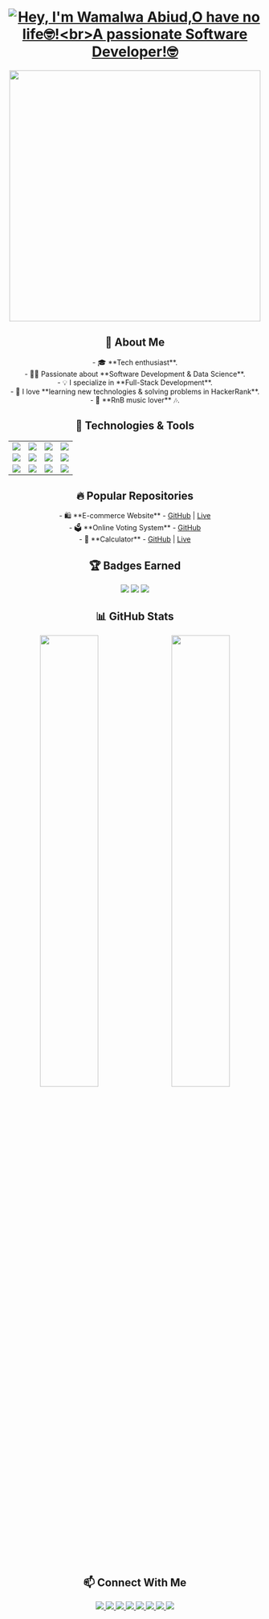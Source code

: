 <h1 align="center">
  <a href="#">
    <img src="https://readme-typing-svg.herokuapp.com?font=Fira+Code&weight=700&size=30&pause=1000&color=00FF00&center=true&vCenter=true&width=435&lines=Hey%2C+I'm+Wamalwa+Abiud, I Have No life🤓!" alt="Hey, I'm Wamalwa Abiud,O have no life🤓!<br>A passionate Software Developer!🤓">
  </a>
</h1>

<p align="center">
  <img src="https://media.giphy.com/media/qgQUggAC3Pfv687qPC/giphy.gif" width="500px">
</p>

<h2 align="center">🧐 About Me</h2>

<p align="center">
  - 🎓 **Tech enthusiast**. <br>
  - 👨‍💻 Passionate about **Software Development & Data Science**. <br>
  - 💡 I specialize in **Full-Stack Development**. <br>
  - 📖 I love **learning new technologies & solving problems in HackerRank**. <br>
  - 🎵 **RnB music lover** 🎶.
</p>

<h2 align="center">🚀 Technologies & Tools</h2>

<p align="center">
  <table>
    <tr>
      <td><img src="https://img.shields.io/badge/Java-007396?style=for-the-badge&logo=java&logoColor=white"/></td>
      <td><img src="https://img.shields.io/badge/React-61DAFB?style=for-the-badge&logo=react&logoColor=black"/></td>
      <td><img src="https://img.shields.io/badge/Python-3776AB?style=for-the-badge&logo=python&logoColor=white"/></td>
      <td><img src="https://img.shields.io/badge/Django-092E20?style=for-the-badge&logo=django&logoColor=white"/></td>
    </tr>
    <tr>
        <td><img src="https://img.shields.io/badge/SQL-4479A1?style=for-the-badge&logo=mysql&logoColor=white"/></td>
        <td><img src="https://img.shields.io/badge/Spring%20Boot-6DB33F?style=for-the-badge&logo=springboot&logoColor=white"/></td>
        <td><img src="https://img.shields.io/badge/Flask-000000?style=for-the-badge&logo=flask&logoColor=white"/></td>
        <td><img src="https://img.shields.io/badge/HTML-E34F26?style=for-the-badge&logo=html5&logoColor=white"/></td>
    </tr>
    <tr>
        <td><img src="https://img.shields.io/badge/JavaScript-F7DF1E?style=for-the-badge&logo=javascript&logoColor=black"/></td>
        <td><img src="https://img.shields.io/badge/Linux-FCC624?style=for-the-badge&logo=linux&logoColor=white"/></td>
        <td><img src="https://img.shields.io/badge/Docker-2496ED?style=for-the-badge&logo=docker&logoColor=white"/></td>
        <td><img src="https://img.shields.io/badge/Kubernetes-326CE5?style=for-the-badge&logo=kubernetes&logoColor=white"/></td>
    </tr>
  </table>
</p>

<h2 align="center">🔥 Popular Repositories</h2>

<p align="center">
  - 🛍️ **E-commerce Website** - <a href="https://github.com/waabiud/ecommerce">GitHub</a> | <a href="https://waabiud.github.io/ecommerce">Live</a> <br>
  - 🗳️ **Online Voting System** - <a href="https://github.com/waabiud/OnlinVotingSystem">GitHub</a> <br>
  - 🔢 **Calculator** - <a href="https://github.com/waabiud/calculator">GitHub</a> | <a href="https://waabiud.github.io/calculator">Live</a> <br>
</p>

<h2 align="center">🏆 Badges Earned</h2>

<p align="center">
  <img src="https://img.shields.io/badge/Linux%20Essentials-blue?style=for-the-badge"/>
  <img src="https://img.shields.io/badge/C%20Programming%20Badge-orange?style=for-the-badge"/>
  <img src="https://img.shields.io/badge/Git%20Fundamentals-red?style=for-the-badge"/>
</p>

<h2 align="center">📊 GitHub Stats</h2>

<p align="center">
  <img src="https://github-readme-stats.vercel.app/api?username=waabiud&show_icons=true&theme=tokyonight" width="48%" align="left">
  <img src="https://github-readme-stats.vercel.app/api/top-langs/?username=waabiud&layout=compact&theme=tokyonight" width="48%" align="right">
</p>

<h2 align="center">📫 Connect With Me</h2>

<p align="center">
  <a href="https://www.linkedin.com/in/wamalwaabiud">
    <img src="https://img.shields.io/badge/LinkedIn-0077B5?style=for-the-badge&logo=linkedin&logoColor=white"/>
  </a>
  <a href="mailto:abiudwamalwa1979@gmail.com">
    <img src="https://img.shields.io/badge/Gmail-D14836?style=for-the-badge&logo=gmail&logoColor=white"/>
  </a>

  <a href="mailto:abiud.wamalwaa@gmail.com">
    <img src="https://img.shields.io/badge/Gmail-D14836?style=for-the-badge&logo=gmail&logoColor=red"/>
  </a>
  <a href="https://www.instagram.com/_abiu_d?igsh=MXd0NWxvMWRlbGZnaQ==">
    <img src="https://img.shields.io/badge/Instagram-E4405F?style=for-the-badge&logo=instagram&logoColor=white"/>
  </a>
  <a href="https://www.facebook.com/profile.php?id=100089464316173">
    <img src="https://img.shields.io/badge/Facebook-1877F2?style=for-the-badge&logo=facebook&logoColor=white"/>
  </a>
  <a href="https://www.facebook.com/profile.php?id=100084568450857">
    <img src="https://img.shields.io/badge/Facebook-1877F2?style=for-the-badge&logo=facebook&logoColor=white"/>
  </a>
  <a href="https://wa.me/254792129479">
    <img src="https://img.shields.io/badge/WhatsApp-25D366?style=for-the-badge&logo=whatsapp&logoColor=white"/>
  </a>
  <a href="https://t.me/+254792129479">
    <img src="https://img.shields.io/badge/Telegram-26A5E4?style=for-the-badge&logo=telegram&logoColor=white"/>
  </a>
</p>
